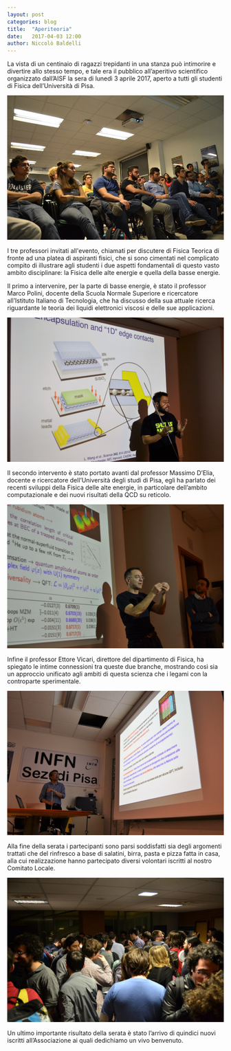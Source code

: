 ```yaml
---
layout: post
categories: blog
title:  "Aperiteoria"
date:   2017-04-03 12:00
author: Niccolò Baldelli
---
```


La vista di un centinaio di ragazzi trepidanti in una stanza può intimorire e divertire allo stesso tempo, e tale era il pubblico all’aperitivo scientifico organizzato dall’AISF la sera di lunedì 3 aprile 2017, aperto a tutti gli studenti di Fisica dell’Università di Pisa.

![Foto 1](/img/eventilocali/2017-PI-Aperiteoria/im2.jpg)

I tre professori invitati all'evento, chiamati per discutere di Fisica Teorica di fronte ad una platea di aspiranti fisici, che si sono cimentati nel complicato compito di illustrare agli studenti i due aspetti fondamentali di questo vasto ambito disciplinare: la Fisica delle alte energie e quella della basse energie.

Il primo a intervenire, per la parte di basse energie, è stato il professor Marco Polini, docente della Scuola Normale Superiore e ricercatore all’Istituto Italiano di Tecnologia, che ha discusso della sua attuale ricerca riguardante le teoria dei liquidi elettronici viscosi e delle sue applicazioni.

![Foto 2](/img/eventilocali/2017-PI-Aperiteoria/im3.jpg)

Il secondo intervento è stato portato avanti dal professor Massimo D’Elia, docente e ricercatore dell’Università degli studi di Pisa, egli ha parlato dei recenti sviluppi della Fisica delle alte energie, in particolare dell’ambito computazionale e dei nuovi risultati della QCD su reticolo.

![Foto 3](/img/eventilocali/2017-PI-Aperiteoria/im4.jpg)

Infine il professor Ettore Vicari, direttore del dipartimento di Fisica, ha spiegato le intime connessioni tra queste due branche, mostrando così sia un approccio unificato agli ambiti di questa scienza che i legami con la controparte sperimentale.

![Foto 4](/img/eventilocali/2017-PI-Aperiteoria/im5.jpg)

Alla fine della serata i partecipanti sono parsi soddisfatti sia degli argomenti trattati che del rinfresco a base di salatini, birra, pasta e pizza fatta in casa, alla cui realizzazione hanno partecipato diversi volontari iscritti al nostro Comitato Locale.

![Foto 5](/img/eventilocali/2017-PI-Aperiteoria/im1.jpg)

Un ultimo importante risultato della serata è stato l’arrivo di quindici nuovi iscritti all’Associazione ai quali dedichiamo un vivo benvenuto.
